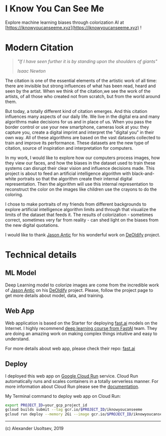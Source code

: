 # I Know You Can See Me

Explore machine learning biases through colorization AI at [https://iknowyoucanseeme.xyz](https://iknowyoucanseeme.xyz) !

# Modern Citation

>*"If I have seen further it is by standing upon the shoulders of giants"*
>
>*Isaac Newton*

The citation is one of the essential elements of the artistic work of all time: there are invisible but strong influences of what has been read, heard and seen by the artist.
When we think of the citation,we see the work of the artists, of all those who created not from scratch, but from the world around them.

But today, a totally different kind of citation emerges. And this citation influences many aspects of our daily life.
We live in the digital era and many algorithms make decisions for us and in place of  us. When you pass the border control or use your new smartphone, cameras look at you: they capture you, create a digital imprint and interpret the "digital you" in their own way. All of these algorithms are based on the vast datasets collected to train and improve its performance. These datasets are the new type of citation, source of inspiration and interpretation for computers.

In my work, I would like to explore how our computers process images, how they view our faces, and how the biases in the dataset used to train these systems can disrupt their clear vision and influence decisions made.
This project is about to feed an artificial intelligence algorithm with black-and-white portraits so that the algorithm create their internal digital representation. Then the algorithm will use this internal representation to reconstruct the color on the images like children use the crayons to do the coloring.

I chose to make portraits of my friends from different backgrounds to explore artificial intelligence algorithm limits and through that visualize the limits of the dataset that feeds it.
The results of colorization - sometimes correct, sometimes very far from reality - can shed light on the biases from the new digital quotations.

I would like to thank [Jason Antic](https://twitter.com/citnaj) for his wonderful work on [DeOldify](https://github.com/jantic/DeOldify/) project.

# Technical details
## ML Model
Deep Learning model to colorize images are come from the incredible work of [Jason Antic](https://twitter.com/citnaj) on his [DeOldify](https://github.com/jantic/DeOldify/) project. Please, follow the project page to get more details about model, data, and training.

## Web App
Web application is based on the Starter for deploying [fast.ai](https://www.fast.ai) models on the Internet. I highly recommend [deep learning course from FastAI](https://course.fast.ai/) team. They are doing an amazing work on making complex things intuitive and easy to understand.

For more details about web app, please check their repo:  [fast.ai](https://github.com/fastai/fastai) 

## Deploy
I deployed this web app on [Google Cloud Run](https://cloud.google.com/run/) service. Cloud Run automatically runs and scales containers in a totally serverless manner. For more information about Cloud Run please see the [documentation](https://cloud.google.com/run/docs/).

My Terminal command to deploy web app on Cloud Run:
```bash
export PROJECT_ID=your_gcp_project_id
gcloud builds submit --tag gcr.io/$PROJECT_ID/iknowyoucanseeme
gcloud run deploy --memory 2Gi --image gcr.io/$PROJECT_ID/iknowyoucanseeme --platform managed
```

----------------------------------------------
(c) Alexander Usoltsev, 2019
